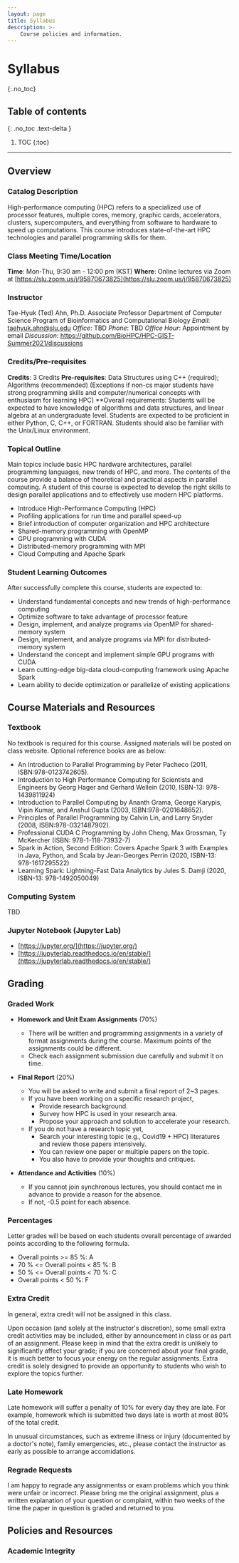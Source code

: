 ```yaml
---
layout: page
title: Syllabus
description: >-
    Course policies and information.
---
```


# Syllabus
{:.no_toc}

## Table of contents
{: .no_toc .text-delta }

1. TOC
{:toc}

---

## Overview

### Catalog Description

High-performance computing (HPC) refers to a specialized use of processor features, multiple cores, memory, graphic cards, accelerators, clusters, supercomputers, and everything from software to hardware to speed up computations. This course introduces state-of-the-art HPC technologies and parallel programming skills for them.

### Class Meeting Time/Location

**Time**: Mon-Thu, 9:30 am - 12:00 pm (KST)
**Where**: Online lectures via Zoom at [https://slu.zoom.us/j/95870673825](https://slu.zoom.us/j/95870673825)

### Instructor
Tae-Hyuk (Ted) Ahn, Ph.D.
Associate Professor
Department of Computer Science
Program of Bioinformatics and Computational Biology
*Email*: <taehyuk.ahn@slu.edu>
*Office*: TBD
*Phone*: TBD
*Office Hour*: Appointment by email
*Discussion*: <https://github.com/BioHPC/HPC-GIST-Summer2021/discussions>

### Credits/Pre-requisites
**Credits**: 3 Credits
**Pre-requisites**: Data Structures using C++ (required); Algorithms (recommended)
(Exceptions if non-cs major students have strong programming skills and computer/numerical concepts with enthusiasm for learning HPC)
**Overall requirements: Students will be expected to have knowledge of algorithms and data structures, and linear algebra at an undergraduate level. Students are expected to be proficient in either Python, C, C++, or FORTRAN. Students should also be familiar with the Unix/Linux environment.

### Topical Outline
Main topics include basic HPC hardware architectures, parallel programming languages, new trends of HPC, and more. The contents of the course provide a balance of theoretical and practical aspects in parallel computing. A student of this course is expected to develop the right skills to design parallel applications and to effectively use modern HPC platforms.
* Introduce High-Performance Computing (HPC)
* Profiling applications for run time and parallel speed-up
* Brief introduction of computer organization and HPC architecture
* Shared-memory programming with OpenMP
* GPU programming with CUDA
* Distributed-memory programming with MPI
* Cloud Computing and Apache Spark

### Student Learning Outcomes

After successfully complete this course, students are expected to:
* Understand fundamental concepts and new trends of high-performance computing
* Optimize software to take advantage of processor feature
* Design, implement, and analyze programs via OpenMP for shared-memory system
* Design, implement, and analyze programs via MPI for distributed-memory system
* Understand the concept and implement simple GPU programs with CUDA
* Learn cutting-edge big-data cloud-computing framework using Apache Spark
* Learn ability to decide optimization or parallelize of existing applications

## Course Materials and Resources

### Textbook
No textbook is required for this course. Assigned materials will be posted on class website. Optional reference books are as below:

* An Introduction to Parallel Programming by Peter Pacheco (2011, ISBN:978-0123742605).
* Introduction to High Performance Computing for Scientists and Engineers by Georg Hager and Gerhard Wellein (2010, ISBN-13: 978-1439811924)
* Introduction to Parallel Computing by Ananth Grama, George Karypis, Vipin Kumar, and Anshul Gupta (2003, ISBN:978-0201648652).
* Principles of Parallel Programming by Calvin Lin, and Larry Snyder (2008, ISBN:978-0321487902).
* Professional CUDA C Programming by John Cheng, Max Grossman, Ty McKercher (ISBN: 978-1-118-73932-7)
* Spark in Action, Second Edition: Covers Apache Spark 3 with Examples in Java, Python, and Scala by Jean-Georges Perrin (2020, ISBN-13: 978-1617295522)
* Learning Spark: Lightning-Fast Data Analytics by Jules S. Damji (2020, ISBN-13: 978-1492050049)

### Computing System
TBD

### Jupyter Notebook (Jupyter Lab)
- [https://jupyter.org/](https://jupyter.org/)
- [https://jupyterlab.readthedocs.io/en/stable/](https://jupyterlab.readthedocs.io/en/stable/)

## Grading

### Graded Work
- **Homework and Unit Exam Assignments** (70%)
  - There will be written and programming assignments in a variety of format assignments during the course. Maximum points of the assignments could be different.
  - Check each assignment submission due carefully and submit it on time.

- **Final Report** (20%)
  - You will be asked to write and submit a final report of 2~3 pages.
  - If you have been working on a specific research project, 
    - Provide research background.
    - Survey how HPC is used in your research area.
    - Propose your approach and solution to accelerate your research.
  - If you do not have a research topic yet, 
    - Search your interesting topic (e.g., Covid19 + HPC) literatures and review those papers intensively.
    - You can review one paper or multiple papers on the topic.
    - You also have to provide your thoughts and critiques.

- **Attendance and Activities** (10%)
  - If you cannot join synchronous lectures, you should contact me in advance to provide a reason for the absence.
  - If not, -0.5 point for each absence. 

### Percentages
Letter grades will be based on each students overall percentage of awarded points according to the following formula.

- Overall points >= 85 %: A
- 70 % <= Overall points < 85 %: B
- 50 % <= Overall points < 70 %: C
- Overall points < 50 %: F

### Extra Credit
In general, extra credit will not be assigned in this class.

Upon occasion (and solely at the instructor's discretion), some small extra credit activities may be included, either by announcement in class or as part of an assignment. Please keep in mind that the extra credit is unlikely to significantly affect your grade; if you are concerned about your final grade, it is much better to focus your energy on the regular assignments. Extra credit is solely designed to provide an opportunity to students who wish to explore the topics further.

### Late Homework
Late homework will suffer a penalty of 10% for every day they are late. For example, homework which is submitted two days late is worth at most 80% of the total credit.

In unusual circumstances, such as extreme illness or injury (documented by a doctor's note), family emergencies, etc., please contact the instructor as early as possible to arrange accomidations.

### Regrade Requests
I am happy to regrade any assignmentss or exam problems which you think were unfair or incorrect. Please bring me the original assignment, plus a written explanation of your question or complaint, within two weeks of the time the paper in question is graded and returned to you.

## Policies and Resources

### Academic Integrity

